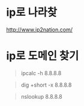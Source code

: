 # ip로 나라찾
http://www.ip2nation.com/

# ip로 도메인 찾기
> ipcalc -h 8.8.8.8

> dig +short -x 8.8.8.8

> nslookup 8.8.8.8
